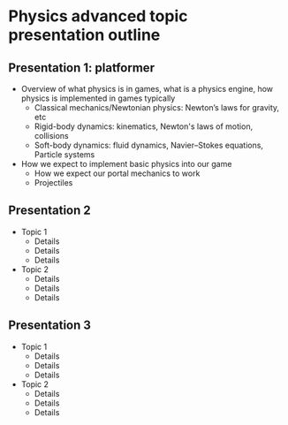# Physics advanced topic presentation outline

## Presentation 1: platformer

* Overview of what physics is in games, what is a physics engine, how physics is implemented in games typically
	* Classical mechanics/Newtonian physics: Newton’s laws for gravity, etc
	* Rigid-body dynamics: kinematics, Newton's laws of motion, collisions
	* Soft-body dynamics: fluid dynamics, Navier–Stokes equations, Particle systems
* How we expect to implement basic physics into our game
	* How we expect our portal mechanics to work
	* Projectiles

## Presentation 2

* Topic 1
	* Details
	* Details
	* Details
* Topic 2
	* Details
	* Details
	* Details

## Presentation 3

* Topic 1
	* Details
	* Details
	* Details
* Topic 2
	* Details
	* Details
	* Details
